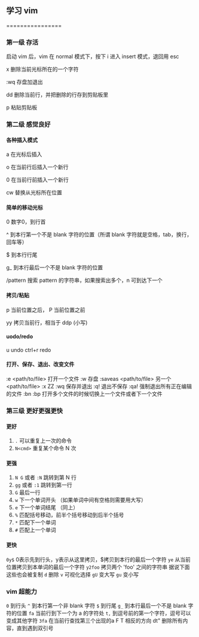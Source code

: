 ## 学习 vim
================

### 第一级 存活

  启动 vim 后，vim 在 normal 模式下，按下 i 进入 insert 模式，退回用 esc

  x 删除当前光标所在的一个字符

  :wq 存盘加退出

  dd 删除当前行，并把删除的行存到剪贴板里

  p 粘贴剪贴板


### 第二级 感觉良好

#### 各种插入模式

  a 在光标后插入

  o 在当前行后插入一个新行

  0 在当前行前插入一个新行

  cw 替换从光标所在位置

#### 简单的移动光标

  0 数字0，到行首

  ^ 到本行第一个不是 blank 字符的位置（所谓 blank 字符就是空格，tab，换行，回车等）

  $ 到本行行尾

  g_ 到本行最后一个不是 blank 字符的位置

  /pattern 搜索 pattern 的字符串，如果搜索出多个，n 可到达下一个

#### 拷贝/粘贴

  p 当前位置之后， P 当前位置之前
  
  yy 拷贝当前行，相当于 ddp (小写)

#### uodo/redo

  u undo
  ctrl+r redo

#### 打开、保存、退出、改变文件

  :e <path/to/file> 打开一个文件
  :w 存盘
  :saveas <path/to/file> 另一个 <path/to/file>
  :x ZZ :wq 保存并退出
  :q! 退出不保存
  :qa! 强制退出所有正在编辑的文件
  :bn :bp 打开多个文件的时候切换上一个文件或者下一个文件

### 第三级 更好更强更快

#### 更好

  1. `.` 可以重复上一次的命令
  2. `N<cmd>` 重复某个命令 N 次

#### 更强

  1. `N G` 或者 `:N` 跳转到第 N 行
  2. `gg` 或者 `:1` 跳转到第一行
  3. `G` 最后一行
  4. `w` 下一个单词开头 （如果单词中间有空格则需要用大写）
  5. `e` 下一个单词结尾 （同上）
  6. `%` 匹配括号移动，前半个括号移动到后半个括号
  7. `*` 匹配下一个单词
  8. `#` 匹配上一个单词

#### 更快
  
  `0y$` 0表示先到行头，y表示从这里拷贝，$拷贝到本行的最后一个字符
  `ye` 从当前位置拷贝到本单词的最后一个字符
  `y2foo` 拷贝两个 'foo' 之间的字符串
  据说下面这些也会被复制
  `d` 删除 
  `v` 可视化选择 
  `gU` 变大写 
  `gu` 变小写

### vim 超能力

  `0`  到行头
  `^`  到本行第一个非 blank 字符
  `$`  到行尾
  `g_` 到本行最后一个不是 blank 字符的位置
  `fa` 当前行到下一个为 a 的字符处
  `t,` 到逗号前的第一个字符，逗号可以变成其他字符
  `3fa` 在当前行查找第三个出现的a
  F T  相反的方向
  dt"  删除所有内容，直到遇到双引号


